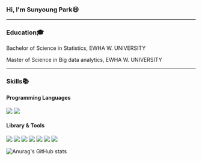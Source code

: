 ### Hi, I'm Sunyoung Park:smile:
---
### Education:mortar_board:
Bachelor of Science in Statistics, EWHA W. UNIVERSITY 

Master of Science in Big data analytics, EWHA W. UNIVERSITY

---
### Skills:books:

#### Programming Languages
<img src="https://img.shields.io/badge/R-276DC3?style=for-the-badge&logo=R&logoColor=white"/> <img src="https://img.shields.io/badge/Python-3776AB?style=for-the-badge&logo=Python&logoColor=white"/>

#### Library & Tools
<img src="https://img.shields.io/badge/Keras-D00000?style=for-the-badge&logo=Keras&logoColor=white"/> <img src="https://img.shields.io/badge/TensorFlow-FF6F00?style=for-the-badge&logo=TensorFlow&logoColor=white"/> <img src="https://img.shields.io/badge/PyTorch-EE4C2C?style=for-the-badge&logo=PyTorch&logoColor=white"/> <img src="https://img.shields.io/badge/scikitlearn-F7931E?style=for-the-badge&logo=scikit-learn&logoColor=white"/> <img src="https://img.shields.io/badge/pandas-150458?style=for-the-badge&logo=pandas&logoColor=white"/> <img src="https://img.shields.io/badge/NumPy-013243?style=for-the-badge&logo=NumPy&logoColor=white"/> <img src="https://img.shields.io/badge/Folium-77B829?style=for-the-badge&logo=Folium&logoColor=white"/>


![Anurag's GitHub stats](https://github-readme-stats.vercel.app/api?username=psuny1116&show_icons=true&theme=radical)
